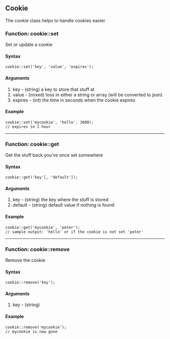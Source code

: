 ## Cookie

The cookie class helps to handle cookies easier


### Function: cookie::set

Set or update a cookie

#### Syntax    

    cookie::set('key', 'value', 'expires');

#### Arguments

1. key - (string) a key to store that stuff at
2. value - (mixed) toss in either a string or array (will be converted to json)
3. expires - (int) the time in seconds when the cookie expires

#### Example
    
    cookie::set('mycookie', 'hello', 3600);
    // expires in 1 hour
    
    
----


### Function: cookie::get

Get the stuff back you've once set somewhere

#### Syntax    

    cookie::get('key'[, 'default']);

#### Arguments

1. key - (string) the key where the stuff is stored
2. default - (string) default value if nothing is found

#### Example
    
    cookie::get('mycookie', 'peter');
    // sample output: 'hello' or if the cookie is not set 'peter'

    
----


### Function: cookie::remove

Remove the cookie

#### Syntax    

    cookie::remove('key');

#### Arguments

1. key - (string)

#### Example
    
    cookie::remove('mycookie');
    // mycookie is now gone
